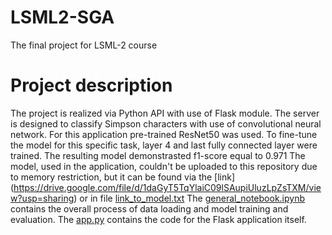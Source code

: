 # LSML2-SGA
The final project for LSML-2 course

# Project description
The project is realized via Python API with use of Flask module. 
The server is designed to classify Simpson characters with use of convolutional neural network. For this application pre-trained ResNet50 was used. To fine-tune the model for this specific task, layer 4 and last fully connected layer were trained. The resulting model demonstrasted f1-score equal to 0.971
The model, used in the application, couldn't be uploaded to this repository due to memory restriction, but it can be found via the [link] (https://drive.google.com/file/d/1daGyT5TqYlaiC09lSAupiUluzLpZsTXM/view?usp=sharing) or in file [link_to_model.txt](https://github.com/valeriiaso/LSML2-SGA/blob/main/link_to_model.txt)
The [general_notebook.ipynb](https://github.com/valeriiaso/LSML2-SGA/blob/main/general_notebook.ipynb) contains the overall process of data loading and model training and evaluation.
The [app.py](https://github.com/valeriiaso/LSML2-SGA/blob/main/app.py) contains the code for the Flask application itself.
